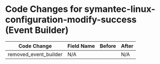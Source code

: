 # Code Changes for symantec-linux-configuration-modify-success (Event Builder)

| Code Change | Field Name | Before | After |
|-------------|------------|--------|-------|
| removed_event_builder | N/A |  | N/A |